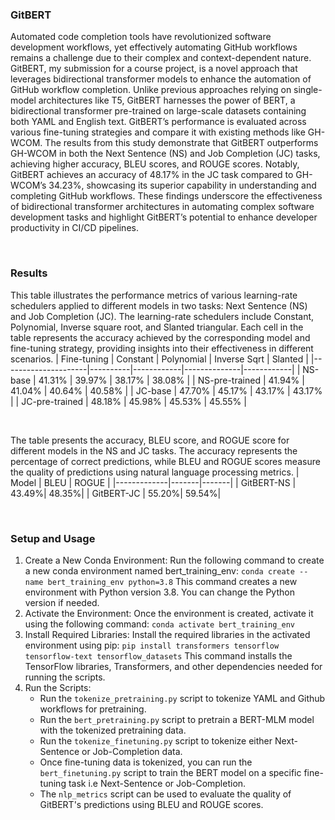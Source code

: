 ### GitBERT

Automated code completion tools have revolutionized software development workflows, yet effectively automating
GitHub workflows remains a challenge due to their complex and context-dependent nature. GitBERT, my submission for a course project, is a novel approach that leverages bidirectional transformer models to enhance the automation of GitHub workflow completion. Unlike previous approaches relying on single-model architectures like T5, GitBERT harnesses the power of BERT, a bidirectional transformer pre-trained on large-scale datasets containing both YAML and English text. GitBERT’s performance is evaluated across various fine-tuning strategies and compare it with existing methods like GH-WCOM. The results from this study demonstrate that GitBERT outperforms GH-WCOM in both the Next Sentence (NS) and Job Completion (JC) tasks, achieving higher accuracy, BLEU scores, and ROUGE scores. Notably, GitBERT achieves an accuracy of 48.17% in the JC task compared to GH-WCOM’s 34.23%, showcasing its superior capability in understanding and completing GitHub workflows. These findings underscore the effectiveness of bidirectional transformer architectures in automating complex software development tasks and highlight GitBERT’s potential to enhance developer productivity in CI/CD pipelines.

<br>

### Results

This table illustrates the performance metrics of various learning-rate schedulers applied to different models in two tasks: Next Sentence (NS) and Job Completion (JC). The learning-rate schedulers include Constant, Polynomial, Inverse square root, and Slanted triangular. Each cell in the table represents the accuracy achieved by the corresponding model and fine-tuning strategy, providing insights into their effectiveness in different scenarios.
| Fine-tuning         | Constant | Polynomial | Inverse Sqrt | Slanted    |
|---------------------|----------|------------|--------------|------------|
| NS-base             | 41.31%   | 39.97%     | 38.17%       | 38.08%     |
| NS-pre-trained      | 41.94%   | 41.04%     | 40.64%       | 40.58%     |
| JC-base             | 47.70%   | 45.17%     | 43.17%       | 43.17%     |
| JC-pre-trained      | 48.18%   | 45.98%     | 45.53%       | 45.55%     |

<br>

The table presents the accuracy, BLEU score, and ROGUE score for different models in the NS and JC tasks. The accuracy represents the percentage of correct predictions, while BLEU and ROGUE scores measure the quality of predictions using natural language processing metrics.
| Model       | BLEU  | ROGUE |
|-------------|-------|-------|
| GitBERT-NS  | 43.49%| 48.35%|
| GitBERT-JC  | 55.20%| 59.54%|

<br>

### Setup and Usage

1. Create a New Conda Environment: Run the following command to create a new conda environment named bert_training_env:
`conda create --name bert_training_env python=3.8`
This command creates a new environment with Python version 3.8. You can change the Python version if needed.
2. Activate the Environment: Once the environment is created, activate it using the following command:
`conda activate bert_training_env`
3. Install Required Libraries: Install the required libraries in the activated environment using pip:
`pip install transformers tensorflow tensorflow-text tensorflow_datasets`
This command installs the TensorFlow libraries, Transformers, and other dependencies needed for running the scripts.
4. Run the Scripts: 
    - Run the `tokenize_pretraining.py` script to tokenize YAML and Github workflows for pretraining.
    - Run the `bert_pretraining.py` script to pretrain a BERT-MLM model with the tokenized pretraining data.
    - Run the `tokenize_finetuning.py` script to tokenize either Next-Sentence or Job-Completion data.
    - Once fine-tuning data is tokenized, you can run the `bert_finetuning.py` script to train the BERT model on a specific fine-tuning task i.e Next-Sentence or Job-Completion.
    - The `nlp_metrics` script can be used to evaluate the quality of GitBERT's predictions using BLEU and ROUGE scores.